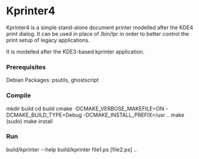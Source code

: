 Kprinter4
=========

Kprinter4 is a simple stand-alone document printer modelled after the KDE4
print dialog. It can be used in place of /bin/lpr in order to better control
the print setup of legacy applications.

It is modelled after the KDE3-based kprinter application.

### Prerequisites

Debian Packages: psutils, ghostscript

### Compile

mkdir build
cd build
cmake -DCMAKE_VERBOSE_MAKEFILE=ON -DCMAKE_BUILD_TYPE=Debug -DCMAKE_INSTALL_PREFIX=/usr ..
make
(sudo) make install

### Run

build/kprinter --help
build/kprinter file1.ps [file2.ps] ..
